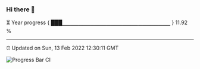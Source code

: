 ### Hi there 👋

⏳ Year progress { ███▁▁▁▁▁▁▁▁▁▁▁▁▁▁▁▁▁▁▁▁▁▁▁▁▁▁▁ } 11.92 %

---

⏰ Updated on Sun, 13 Feb 2022 12:30:11 GMT

![Progress Bar CI](https://github.com/ZhaoGui/ZhaoGui/workflows/Progress%20Bar%20CI/badge.svg)

